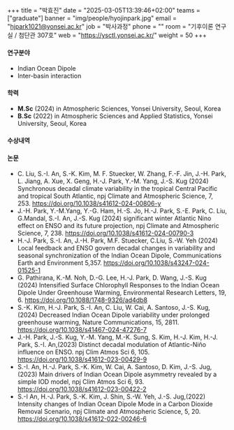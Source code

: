 ﻿+++
title = "박효진"
date = "2025-03-05T13:39:46+02:00"
teams = ["graduate"]
banner = "img/people/hyojinpark.jpg"
email = "hjpark1021@yonsei.ac.kr"
job = "박사과정"
phone = ""
room = "기후이론 연구실 / 첨단관 307호"
web = "https://ysctl.yonsei.ac.kr/"
weight = 50
+++

#### 연구분야
+ Indian Ocean Dipole
+ Inter-basin interaction

#### 학력
 + **M.Sc** (2024) in Atmospheric Sciences, Yonsei University, Seoul, Korea
 + **B.Sc** (2022) in Atmospheric Sciences and Applied Statistics, Yonsei University, Seoul, Korea

#### 수상내역

#### 논문
+ C. Liu, S.-I. An, S.-K. Kim, M. F. Stuecker, W. Zhang, F.-F. Jin, J.-H. Park, L. Jiang, A. Xue, X. Geng, H.-J. Park, Y.-M. Yang, J.-S. Kug (2024) Synchronous decadal climate variability in the tropical Central Pacific and tropical South Atlantic, npj Climate and Atmospheric Science, 7, 253. https://doi.org/10.1038/s41612-024-00806-y
+ J.-H. Park, Y.-M.Yang, Y.-G. Ham, H.-S. Jo, H.-J. Park, S.-E. Park, C. Liu, G.Mandal, S.-I. An, J.-S. Kug (2024) significant winter Atlantic Nino effect on ENSO and its future projection, npj Climate and Atmospheric Science, 7, 238. https://doi.org/10.1038/s41612-024-00790-3
+ H.-J. Park, S.-I. An, J.-H. Park, M.F. Stuecker, C.Liu, S.-W. Yeh (2024) Local feedback and ENSO govern decadal changes in variability and seasonal synchronization of the Indian Ocean Dipole, Communications Earth and Environment 5,357. https://doi.org/10.1038/s43247-024-01525-1
+ G. Pathirana, K.-M. Noh, D.-G. Lee, H.-J. Park, D. Wang, J.-S. Kug (2024) Intensified Surface Chlorophyll Responses to the Indian Ocean Dipole Under Greenhouse Warming, Environmental Research Letters, 19, 6. https://doi.org/10.1088/1748-9326/ad4db8
+ S.-K. Kim, H.-J. Park, S.-I. An, C. Liu, W. Cai, A. Santoso, J.-S. Kug,(2024) Decreased Indian Ocean Dipole variability under prolonged greenhouse warming, Nature Communications, 15, 2811. https://doi.org/10.1038/s41467-024-47276-7
+ J.-H. Park, J.-S. Kug, Y.-M. Yang, M.-K. Sung, S. Kim, H.-J. Kim, H.-J. Park, S.-I. An,(2023) Distinct decadal modulation of Atlantic-Niño influence on ENSO. npj Clim Atmos Sci 6, 105. https://doi.org/10.1038/s41612-023-00429-9
+ S.-I. An, H.-J. Park, S.-K. Kim, W. Cai, A. Santoso, D. Kim, J.-S. Jug,(2023) Main drivers of Indian Ocean Dipole asymmetry revealed by a simple IOD model, npj Clim Atmos Sci 6, 93. https://doi.org/10.1038/s41612-023-00422-2
+ S.-I An, H.-J. Park, S.-K. Kim, J. Shin, S.-W. Yeh, J.-S. Jug,(2022) Intensity changes of Indian Ocean Dipole Mode in a Carbon Dioxide Removal Scenario, npj Climate and Atmospheric Science, 5, 20. https://doi.org/10.1038/s41612-022-00246-6
